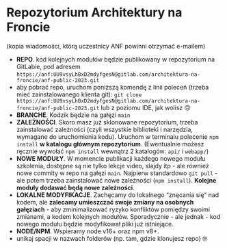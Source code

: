 #  Repozytorium Architektury na Froncie

(kopia wiadomości, którą uczestnicy ANF powinni otrzymać e-mailem)

  - **REPO**. kod kolejnych modułów będzie publikowany w repozytorium na GitLabie, pod adresem `https://anf:UU9vsyLhBxD2mdyfgesN@gitlab.com/architektura-na-froncie/anf-public-2023.git`
  - aby pobrać repo, uruchom poniższą komendę z linii poleceń (trzeba mieć zainstalowanego klienta git): `git clone https://anf:UU9vsyLhBxD2mdyfgesN@gitlab.com/architektura-na-froncie/anf-public-2023.git` lub z poziomu IDE, jak wolisz 🙃
  - **BRANCHE**. Kodzik będzie na gałęzi `main` 
  - **ZALEŻNOŚCI**. Skoro masz już sklonowane repozytorium, trzeba zainstalować zależności (czyli wszystkie biblioteki i narzędzia, wymagane do uruchomienia kodu). Uruchom w terminalu polecenie `npm install` **w katalogu głównym repozytorium**. (Ewentualnie możesz ręcznie wywołać `npm install` wewnątrz 2 katalogów: `api/` i `webapp/`)
  - **NOWE MODUŁY**. W momencie publikacji każdego nowego modułu szkolenia, dostępne są nie tylko lekcje video, slajdy itp - ale również nowe commity w repo na gałęzi `main`. Najpierw standardowo `git pull` - ale potem trzeba zainstalować nowe zależności (`npm install`). **Kolejne moduły dodawać będą nowe zależności**.
  - **LOKALNE MODYFIKACJE**. Zachęcamy do lokalnego “znęcania się” nad kodem, ale **zalecamy umieszczać swoje zmiany na osobnych gałęziach** - aby zminimalizować ryzyko konfliktów pomiędzy swoimi zmianami, a kodem kolejnych modułów. Sporadycznie - ale jednak - kod nowego modułu będzie modyfikował pliki już istniejące.
  - **NODE/NPM**. Wspieramy node v16+ oraz npm v8+.
  - unikaj spacji w nazwach folderów (np. tam, gdzie klonujesz repo) 🤓
